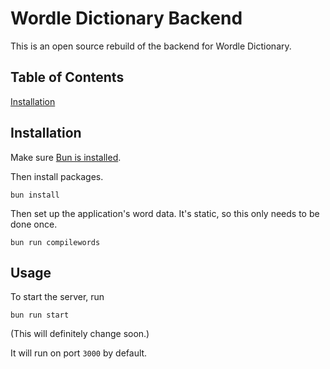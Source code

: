 # Wordle Dictionary Backend

This is an open source rebuild of the backend for Wordle Dictionary.

## Table of Contents
[Installation](#installation)

## Installation

Make sure [Bun is installed](https://github.com/oven-sh/bun).

Then install packages.
```
bun install
```

Then set up the application's word data. It's static, so this only needs to be done once.
```
bun run compilewords
```

## Usage

To start the server, run
```
bun run start
```
(This will definitely change soon.)

It will run on port `3000` by default.